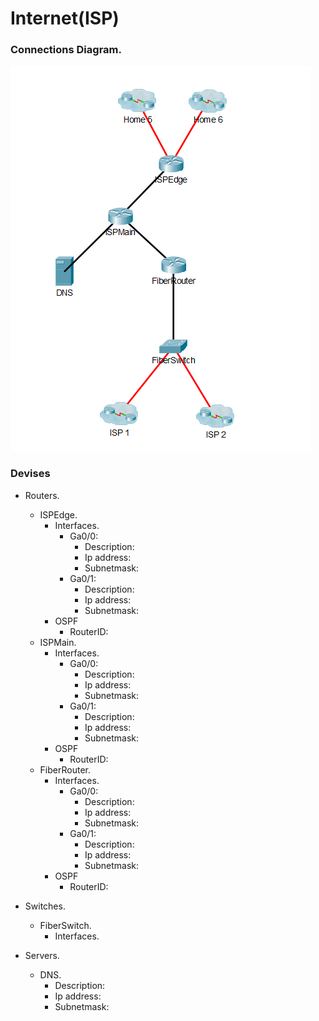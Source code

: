 # Internet(ISP)

### Connections Diagram.
<img src="https://raw.githubusercontent.com/Robertingi00/KEST3CS_Lokaverkefni/master/resources/img/Internet.PNG">

### Devises
* Routers.
    * ISPEdge.
        * Interfaces.
            * Ga0/0:
                * Description:
                * Ip address:
                * Subnetmask:
            * Ga0/1:
                * Description:
                * Ip address:
                * Subnetmask:
        * OSPF
            * RouterID:
    * ISPMain.
         * Interfaces.
            * Ga0/0:
                * Description:
                * Ip address:
                * Subnetmask:
            * Ga0/1:
                * Description:
                * Ip address:
                * Subnetmask:
        * OSPF
            * RouterID:
    * FiberRouter.
         * Interfaces.
            * Ga0/0:
                * Description:
                * Ip address:
                * Subnetmask:
            * Ga0/1:
                * Description:
                * Ip address:
                * Subnetmask:
        * OSPF
            * RouterID:
* Switches.
    * FiberSwitch.
        * Interfaces.
        
        
        
* Servers.

    * DNS.
        * Description:
        * Ip address:
        * Subnetmask: